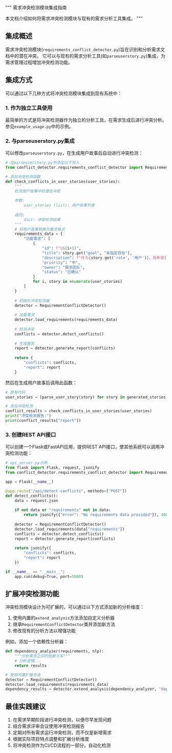 """
需求冲突检测模块集成指南

本文档介绍如何将需求冲突检测模块与现有的需求分析工具集成。
"""

## 集成概述

需求冲突检测模块(`requirements_conflict_detector.py`)旨在识别和分析需求文档中的潜在冲突。
它可以与现有的需求分析工具(如`parseuserstory.py`)集成，为需求管理过程增加冲突检测功能。

## 集成方式

可以通过以下几种方式将冲突检测模块集成到现有系统中：

### 1. 作为独立工具使用

最简单的方式是将冲突检测器作为独立的分析工具，在需求生成后进行冲突分析。
参见`example_usage.py`中的示例。

### 2. 与parseuserstory.py集成

可以修改`parseuserstory.py`，在生成用户故事后自动进行冲突检测：

```python
# 在parseuserstory.py中添加以下导入
from conflict_detector.requirements_conflict_detector import RequirementConflictDetector

# 添加冲突检测函数
def check_conflicts_in_user_stories(user_stories):
    """
    检测用户故事中的潜在冲突
    
    参数:
        user_stories (list): 用户故事列表
    
    返回:
        dict: 冲突检测结果
    """
    # 将用户故事转换为需求格式
    requirements_data = {
        "功能需求": [
            {
                "id": f"US{i+1}",
                "title": story.get("goal", "未指定目标"),
                "description": f"作为{story.get('role', '用户')}，我希望{story.get('goal', '未指定目标')}，以便{story.get('value', '未指定价值')}。",
                "priority": "中",
                "owner": "需求团队",
                "status": "已确认"
            }
            for i, story in enumerate(user_stories)
        ]
    }
    
    # 初始化冲突检测器
    detector = RequirementConflictDetector()
    
    # 加载需求
    detector.load_requirements(requirements_data)
    
    # 检测冲突
    conflicts = detector.detect_conflicts()
    
    # 生成报告
    report = detector.generate_report(conflicts)
    
    return {
        "conflicts": conflicts,
        "report": report
    }
```

然后在生成用户故事后调用此函数：

```python
# 原有代码
user_stories = [parse_user_story(story) for story in generated_stories]

# 添加冲突检测
conflict_results = check_conflicts_in_user_stories(user_stories)
print("冲突检测报告:")
print(conflict_results["report"])
```

### 3. 创建REST API接口

可以创建一个Flask或FastAPI应用，提供REST API接口，使其他系统可以调用冲突检测功能：

```python
# api_server.py示例
from flask import Flask, request, jsonify
from conflict_detector.requirements_conflict_detector import RequirementConflictDetector

app = Flask(__name__)

@app.route("/api/detect-conflicts", methods=["POST"])
def detect_conflicts():
    data = request.json
    
    if not data or "requirements" not in data:
        return jsonify({"error": "No requirements data provided"}), 400
    
    detector = RequirementConflictDetector()
    detector.load_requirements(data["requirements"])
    conflicts = detector.detect_conflicts()
    report = detector.generate_report(conflicts)
    
    return jsonify({
        "conflicts": conflicts,
        "report": report
    })

if __name__ == "__main__":
    app.run(debug=True, port=5000)
```

## 扩展冲突检测功能

冲突检测模块设计为可扩展的，可以通过以下方式添加新的分析维度：

1. 使用内置的`extend_analysis`方法添加自定义分析器
2. 继承`RequirementConflictDetector`类并添加新方法
3. 修改现有的分析方法以增强功能

例如，添加一个依赖性分析器：

```python
def dependency_analyzer(requirements, nlp):
    """分析需求之间的依赖关系"""
    # 分析逻辑...
    return results

# 使用内置扩展方法
detector = RequirementConflictDetector()
detector.load_requirements(requirements_data)
dependency_results = detector.extend_analysis(dependency_analyzer, "dependency_analysis")
```

## 最佳实践建议

1. 在需求早期阶段进行冲突检测，以便尽早发现问题
2. 结合需求评审会议使用冲突检测报告
3. 定期对所有需求运行冲突检测，而不仅是新增需求
4. 根据实际项目特点调整和扩展分析维度
5. 将冲突检测作为CI/CD流程的一部分，自动化检测

